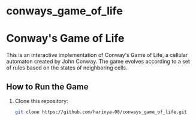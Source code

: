 # conways_game_of_life
# Conway's Game of Life

This is an interactive implementation of Conway's Game of Life, a cellular automaton created by John Conway. The game evolves according to a set of rules based on the states of neighboring cells.

## How to Run the Game

1. Clone this repository:
   ```bash
   git clone https://github.com/harinya-08/conways_game_of_life.git
